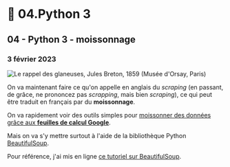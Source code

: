 # 🌾 04.Python 3

## 04 - Python 3 - moissonnage

### 3 février 2023

![Le rappel des glaneuses, Jules Breton, 1859 (Musée d'Orsay, Paris)](../.gitbook/assets/Rappel-des-glaneuses\_Breton.jpeg)

On va maintenant faire ce qu'on appelle en anglais du _scraping_ (en passant, de grâce, ne prononcez pas _scrapping_, mais bien _scraping_), ce qui peut être traduit en français par du **moissonnage**.

On va rapidement voir des outils simples pour [moissonner des données grâce aux **feuilles de calcul Google**](http://bit.ly/scraping2018-1).

Mais on va s'y mettre surtout à l'aide de la bibliothèque Python [BeautifulSoup](https://www.crummy.com/software/BeautifulSoup/bs4/doc/).

Pour référence, j'ai mis en ligne [ce tutoriel sur BeautifulSoup](http://bit.ly/jhroybs4).

